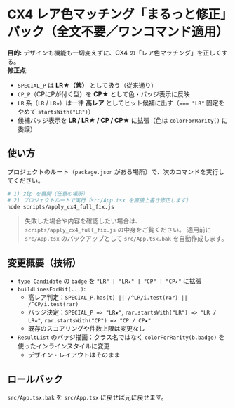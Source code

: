 
# CX4 レア色マッチング「まるっと修正」パック（全文不要／ワンコマンド適用）

**目的:** デザインも機能も一切変えずに、CX4 の「レア色マッチング」を正しくする。  
**修正点:**  
- `SPECIAL_P` は **LR★（紫）** として扱う（従来通り）  
- `CP_P`（CPにPが付く型）を **CP★** として色・バッジ表示に反映  
- `LR` 系（`LR` / `LR★`）は一律 **高レア** としてヒット候補に出す（`=== "LR"` 固定をやめて `startsWith("LR")`）  
- 候補バッジ表示を **LR / LR★ / CP / CP★** に拡張（色は `colorForRarity()` に委譲）

## 使い方

プロジェクトのルート（`package.json` がある場所）で、次のコマンドを実行してください。

```bash
# 1) zip を展開（任意の場所）
# 2) プロジェクトルートで実行（src/App.tsx を直接上書き修正します）
node scripts/apply_cx4_full_fix.js
```

> 失敗した場合や内容を確認したい場合は、`scripts/apply_cx4_full_fix.js` の中身をご覧ください。
> 適用前に `src/App.tsx` のバックアップとして `src/App.tsx.bak` を自動作成します。

## 変更概要（技術）

- `type Candidate` の `badge` を `"LR" | "LR★" | "CP" | "CP★"` に拡張
- `buildLinesForHit(...)`:
  - 高レア判定：`SPECIAL_P.has(t) || /^LR/i.test(rar) || /^CP/i.test(rar)`
  - バッジ決定：`SPECIAL_P => "LR★"`, `rar.startsWith("LR") => "LR / LR★"`, `rar.startsWith("CP") => "CP / CP★"`
  - 既存のスコアリングや件数上限は変更なし
- `ResultList` のバッジ描画：クラス名ではなく `colorForRarity(b.badge)` を使ったインラインスタイルに変更
  - デザイン・レイアウトはそのまま

## ロールバック

`src/App.tsx.bak` を `src/App.tsx` に戻せば元に戻せます。
